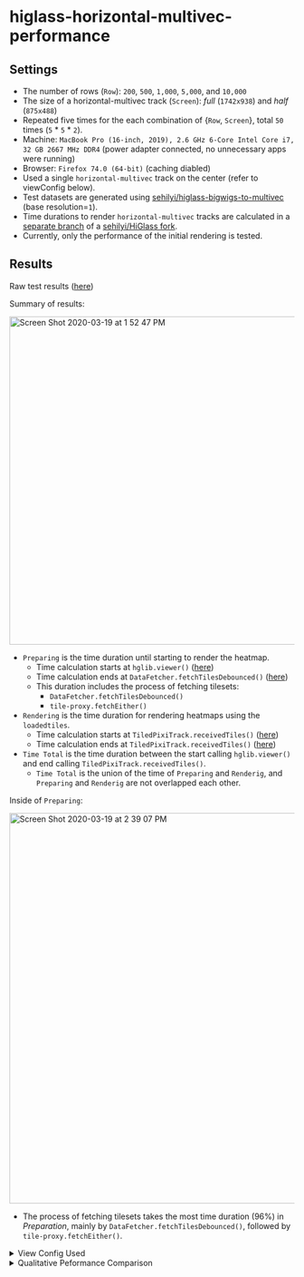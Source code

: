 # higlass-horizontal-multivec-performance

## Settings
- The number of rows (`Row`): `200`, `500`, `1,000`, `5,000`, and `10,000`
- The size of a horizontal-multivec track (`Screen`): _full_ (`1742x938`) and _half_ (`875x488`)
- Repeated five times for the each combination of {`Row`, `Screen`}, total `50` times (`5` * `5` * `2`).
- Machine: `MacBook Pro (16-inch, 2019), 2.6 GHz 6-Core Intel Core i7, 32 GB 2667 MHz DDR4` (power adapter connected, no unnecessary apps were running)
- Browser: `Firefox 74.0 (64-bit)` (caching diabled)
- Used a single `horizontal-multivec` track on the center (refer to viewConfig below).
- Test datasets are generated using [sehilyi/higlass-bigwigs-to-multivec](https://github.com/sehilyi/higlass-bigwigs-to-multivec) (base resolution=`1`).
- Time durations to render `horizontal-multivec` tracks are calculated in a [separate branch](https://github.com/sehilyi/higlass/tree/sehilyi/bottleneck) of a [sehilyi/HiGlass fork](https://github.com/sehilyi/higlass/).
- Currently, only the performance of the initial rendering is tested.

## Results
Raw test results ([here](https://docs.google.com/spreadsheets/d/1tKy2PKL6rM5LCi-hvITD9UjhbuMef35b49YBUDroN-c/edit#gid=0))

Summary of results:

<img width="579" alt="Screen Shot 2020-03-19 at 1 52 47 PM" src="https://user-images.githubusercontent.com/9922882/77098863-7043a800-69e9-11ea-9ddd-bf3e547d6e5b.png">

- `Preparing` is the time duration until starting to render the heatmap.
    - Time calculation starts at `hglib.viewer()` ([here](https://github.com/sehilyi/higlass/blob/68573be63d652960539f92bbceeefb65ee393fa5/app/scripts/hglib.js#L108))
    - Time calculation ends at `DataFetcher.fetchTilesDebounced()` ([here](https://github.com/sehilyi/higlass/blob/68573be63d652960539f92bbceeefb65ee393fa5/app/scripts/DataFetcher.js#L224))
    - This duration includes the process of fetching tilesets:
        - `DataFetcher.fetchTilesDebounced()`
        - `tile-proxy.fetchEither()`
- `Rendering` is the time duration for rendering heatmaps using the `loadedtiles`.
    - Time calculation starts at `TiledPixiTrack.receivedTiles()` ([here](https://github.com/sehilyi/higlass/blob/68573be63d652960539f92bbceeefb65ee393fa5/app/scripts/TiledPixiTrack.js#L646))
    - Time calculation ends at `TiledPixiTrack.receivedTiles()` ([here](https://github.com/sehilyi/higlass/blob/68573be63d652960539f92bbceeefb65ee393fa5/app/scripts/TiledPixiTrack.js#L736))
- `Time Total` is the time duration between the start calling `hglib.viewer()` and end calling `TiledPixiTrack.receivedTiles()`.
    - `Time Total` is the union of the time of `Preparing` and `Renderig`, and `Preparing` and `Renderig` are not overlapped each other.

Inside of `Preparing`:

<img width="689" alt="Screen Shot 2020-03-19 at 2 39 07 PM" src="https://user-images.githubusercontent.com/9922882/77102560-6ae95c00-69ef-11ea-8190-185761de93bb.png">

- The process of fetching tilesets takes the most time duration (96%) in _Preparation_, mainly by `DataFetcher.fetchTilesDebounced()`, followed by `tile-proxy.fetchEither()`.

<details>
<summary>View Config Used</summary>

```javascript
{
  "editable": true,
  "zoomFixed": false,
  "trackSourceServers": [
    "http://localhost:8001/api/v1"
  ],
  "exportViewUrl": "/api/v1/viewconfs",
  "views": [
    {
      "initialXDomain": [
        1,
        10000
      ],
      "initialYDomain": [
        1,
        10000
      ],
      "tracks": {
        "top": [],
        "left": [],
        "center": [
          {
            "type": "horizontal-multivec",
            "uid": "cistrome-track-1",
            "tilesetUid": TILESETUID,
            "server": "http://localhost:8001/api/v1",
            "options": {
              "labelPosition": "hidden",
              "labelColor": "black",
              "labelTextOpacity": 0.4,
              "valueScaling": "linear",
              "trackBorderWidth": 0,
              "trackBorderColor": "black",
              "heatmapValueScaling": "linear",
              "name": "6_treat.multires.mv5",
              "labelLeftMargin": 0,
              "labelRightMargin": 0,
              "labelTopMargin": 0,
              "labelBottomMargin": 0,
              "labelShowResolution": true,
              "minHeight": 100,
              "colorbarPosition": "bottomLeft",
              "labelShowAssembly": true,
              "colorbarBackgroundColor": "#ffffff",
              "scaleStartPercent": "0.00000",
              "scaleEndPercent": "1.00000",
              "selectedRow": null
            },
            "width": 2530,
            "height": 458,
            "resolutions": [
              16777216,
              8388608,
              4194304,
              2097152,
              1048576,
              524288,
              262144,
              131072,
              65536,
              32768,
              16384,
              8192,
              4096,
              2048,
              1024,
              512,
              256,
              128,
              64,
              32,
              16,
              8,
              4,
              2,
              1
            ]
          }
        ],
        "bottom": [],
        "right": [],
        "whole": [],
        "gallery": []
      },
      "layout": {
        "w": 12,
        "h": 90,
        "x": 0,
        "y": 0,
        "moved": false,
        "static": false
      },
      "uid": "cistrome-view-1"
    }
  ],
  "zoomLocks": {
    "locksByViewUid": {},
    "locksDict": {}
  },
  "locationLocks": {
    "locksByViewUid": {},
    "locksDict": {}
  },
  "valueScaleLocks": {
    "locksByViewUid": {},
    "locksDict": {}
  }
};
```
</details>

<details>
<summary>Qualitative Peformance Comparison</summary>

### 200 Rows
[![Watch the video](https://img.youtube.com/vi/pebwrWi7G5E/hqdefault.jpg)](https://youtu.be/pebwrWi7G5E)

### 500 Rows
[![Watch the video](https://img.youtube.com/vi/HuCBCqyKLRE/hqdefault.jpg)](https://youtu.be/HuCBCqyKLRE)

### 1,000 Rows
[![Watch the video](https://img.youtube.com/vi/8HpQGxgV3PY/hqdefault.jpg)](https://youtu.be/8HpQGxgV3PY)

### 5,000 Rows
[![Watch the video](https://img.youtube.com/vi/E1xhX0NgrmM/hqdefault.jpg)](https://youtu.be/E1xhX0NgrmM)

### 10,000 Rows
[![Watch the video](https://img.youtube.com/vi/am_R3d7omH4/hqdefault.jpg)](https://youtu.be/am_R3d7omH4)
</details>
